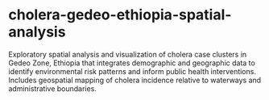 # cholera-gedeo-ethiopia-spatial-analysis
Exploratory spatial analysis and visualization of cholera case clusters in Gedeo Zone, Ethiopia that integrates demographic and geographic data to identify environmental risk patterns and inform public health interventions. Includes geospatial mapping of cholera incidence relative to waterways and administrative boundaries.
